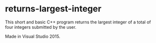 # returns-largest-integer
This short and basic C++ program returns the largest integer of a total of four integers submitted by the user. 

Made in Visual Studio 2015.  

